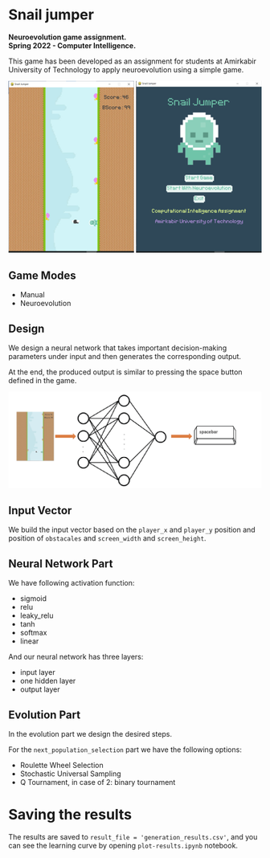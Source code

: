 # Snail jumper

**Neuroevolution game assignment.**  
**Spring 2022 - Computer Intelligence.**  

This game has been developed as an assignment for students at Amirkabir University of Technology to apply neuroevolution using a simple game.  

![Snail Jumber](SnailJumper.png)

## Game Modes
* Manual  
* Neuroevolution

## Design
  
We design a neural network that takes important decision-making parameters under input and then generates the corresponding output.

At the end, the produced output is similar to pressing the space button defined in the game. 


![Neural Network](.assets/space-bar.png)

## Input Vector
We build the input vector based on the `player_x` and `player_y` position and position of `obstacales` and `screen_width` and `screen_height`.

## Neural Network Part
We have following activation function:

* sigmoid
* relu
* leaky_relu
* tanh
* softmax
* linear

And our neural network has three layers:

* input layer
* one hidden layer
* output layer

## Evolution Part
In the evolution part we design the desired steps.

For the `next_population_selection` part we have the following options:

* Roulette Wheel Selection
* Stochastic Universal Sampling
* Q Tournament, in case of 2: binary tournament

# Saving the results
The results are saved to `result_file = 'generation_results.csv'`, and you can see the learning curve by opening `plot-results.ipynb` notebook.